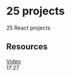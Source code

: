 # 25 projects
25 React projects  

## Resources  
[Video](https://www.youtube.com/watch?v=5ZdHfJVAY-s)  
17:27